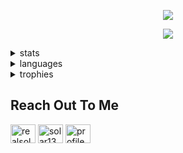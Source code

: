 <p align="center"><img src="https://lanyard-profile-readme.vercel.app/api/832383090844368946""https://discord.com/users/832383090844368946"</p>
  
<p align="center"><img src="https://komarev.com/ghpvc/?username=retributions&style=plastic&color=blue"</p>
  
 </p>

<details>
<summary>stats</summary>
<img src="https://github-readme-stats.vercel.app/api?username=retributions&show_icons=true&theme=tokyonight">
</details>

<details>
<summary>languages</summary>
<img src="https://github-readme-stats.vercel.app/api/top-langs/?username=retributions&langs_count=8&layout=compact&theme=tokyonight&show_icons=true">
</details>

<details>
<summary>trophies</summary>
<img src="https://github-profile-trophy.vercel.app/?username=retributions&theme=tokyonight)](https://github.com/retributions-ma/github-profile-trophy">
</details>

<h2 align="left">Reach Out To Me</h2>
<p align="left">
<a href="https://twitter.com/shelikesolar" target="blank"><img align="center" src="https://raw.githubusercontent.com/rahuldkjain/github-profile-readme-generator/master/src/images/icons/Social/twitter.svg" alt="realsolar" height="30" width="40" /></a>
<a href="https://www.youtube.com/c/solar1337" target="blank"><img align="center" src="https://raw.githubusercontent.com/rahuldkjain/github-profile-readme-generator/master/src/images/icons/Social/youtube.svg" alt="solar1337" height="30" width="40" /></a>
<a href="https://discord.com/users/832383090844368946" target="blank"><img align="center" src="https://raw.githubusercontent.com/rahuldkjain/github-profile-readme-generator/master/src/images/icons/Social/discord.svg" alt="profile" height="30" width="40" /></a>
</p>



